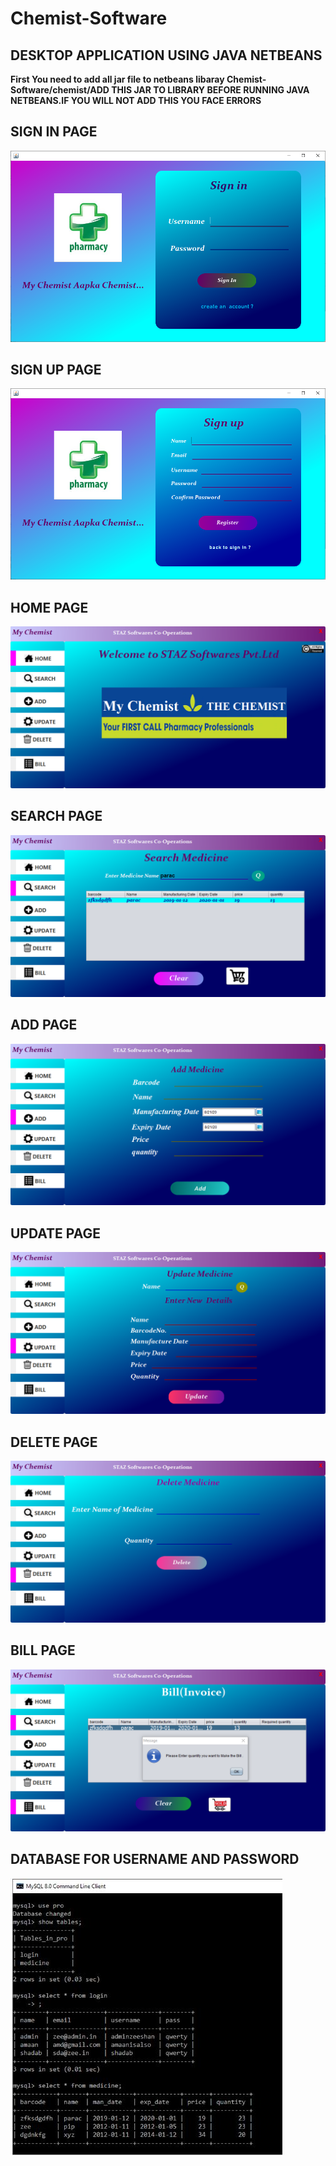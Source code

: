 # Chemist-Software
## DESKTOP APPLICATION USING JAVA NETBEANS
**First You need to add all jar file to netbeans libaray Chemist-Software/chemist/ADD THIS JAR TO LIBRARY BEFORE RUNNING JAVA NETBEANS.IF YOU WILL NOT ADD THIS YOU FACE ERRORS**

## SIGN IN PAGE
![](images/signin.PNG)

## SIGN UP PAGE
![](images/signup.PNG)

## HOME PAGE
![](images/home.PNG)

## SEARCH PAGE
![](images/search.PNG)

## ADD PAGE
![](images/add.PNG)

## UPDATE PAGE
![](images/update.PNG)

## DELETE PAGE
![](images/delete.PNG)

## BILL PAGE
![](images/bill.PNG)

## DATABASE FOR USERNAME AND PASSWORD
![](images/database.JPG)
